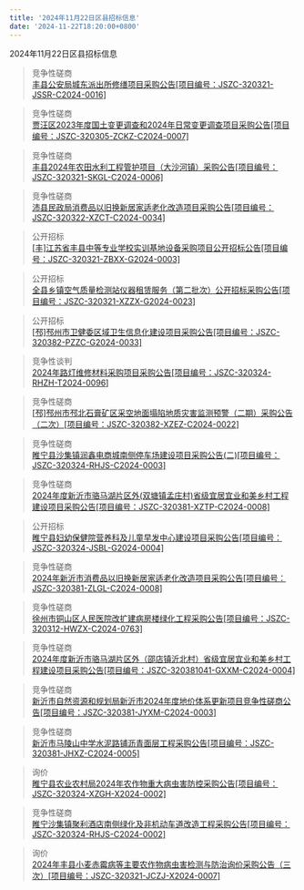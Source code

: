 ```yaml
---
title: '2024年11月22日区县招标信息'
date: '2024-11-22T18:20:00+0800'
---
```

2024年11月22日区县招标信息
<!--more-->
>竞争性磋商<br>
>[丰县公安局城东派出所修缮项目采购公告[项目编号：JSZC-320321-JSSR-C2024-0016]](http://czj.xz.gov.cn/Home/HomeDetails?type=0&articleid=b9bb00f0-6922-48de-81fc-d9324405f91e)

>竞争性磋商<br>
>[贾汪区2023年度国土变更调查和2024年日常变更调查项目采购公告[项目编号：JSZC-320305-ZCKZ-C2024-0007]](http://czj.xz.gov.cn/Home/HomeDetails?type=0&articleid=f8e51dff-068e-4abe-a075-f18b4f2ea4fb)

>竞争性磋商<br>
>[丰县2024年农田水利工程管护项目（大沙河镇）采购公告[项目编号：JSZC-320321-SKGL-C2024-0006]](http://czj.xz.gov.cn/Home/HomeDetails?type=0&articleid=ba7412f8-fc6a-4f02-9bc1-2bc23da943e3)

>竞争性磋商<br>
>[沛县民政局消费品以旧换新居家适老化改造项目采购公告[项目编号：JSZC-320322-XZCT-C2024-0034]](http://czj.xz.gov.cn/Home/HomeDetails?type=0&articleid=8eff173d-5502-4b2e-8091-f9a125c6026c)

>公开招标<br>
>[[丰]江苏省丰县中等专业学校实训基地设备采购项目公开招标公告[项目编号：JSZC-320321-ZBXX-G2024-0003]](http://czj.xz.gov.cn/Home/HomeDetails?type=0&articleid=d8efb806-8fd7-4805-b7c1-6bf1f3ec094b)

>公开招标<br>
>[全县乡镇空气质量检测站仪器租赁服务（第二批次）公开招标采购公告[项目编号：JSZC-320321-XZZX-G2024-0023]](http://czj.xz.gov.cn/Home/HomeDetails?type=0&articleid=7bdd6bcd-f826-40a7-930f-6596f260d54d)

>公开招标<br>
>[[邳]邳州市卫健委区域卫生信息化建设项目采购公告[项目编号：JSZC-320382-PZZC-G2024-0033]](http://czj.xz.gov.cn/Home/HomeDetails?type=0&articleid=553867a9-a0f9-4887-8a82-9cbb4928886d)

>竞争性谈判<br>
>[2024年路灯维修材料采购项目采购公告[项目编号：JSZC-320324-RHZH-T2024-0096]](http://czj.xz.gov.cn/Home/HomeDetails?type=0&articleid=c3dc1d44-9d7d-4180-aa39-879e847371ab)

>竞争性磋商<br>
>[[邳]邳州市邳北石膏矿区采空地面塌陷地质灾害监测预警（二期）采购公告（二次）[项目编号：JSZC-320382-XZEZ-C2024-0022]](http://czj.xz.gov.cn/Home/HomeDetails?type=0&articleid=8dc3127c-1b4f-44c6-afac-c7106cdcc6fa)

>竞争性磋商<br>
>[睢宁县沙集镇润鑫电商城南侧停车场建设项目采购公告(二)[项目编号：JSZC-320324-RHJS-C2024-0003]](http://czj.xz.gov.cn/Home/HomeDetails?type=0&articleid=1b19e296-f58a-4793-8c0d-597b499553b5)

>竞争性磋商<br>
>[2024年度新沂市骆马湖片区外(双塘镇孟庄村)省级宜居宜业和美乡村工程建设项目采购公告[项目编号：JSZC-320381-XZTP-C2024-0008]](http://czj.xz.gov.cn/Home/HomeDetails?type=0&articleid=5e005286-9dd8-4fd9-8f9e-21d10f48bba1)

>公开招标<br>
>[睢宁县妇幼保健院营养科及儿童早发中心建设项目采购公告[项目编号：JSZC-320324-JSBL-G2024-0004]](http://czj.xz.gov.cn/Home/HomeDetails?type=0&articleid=8ca7bab5-4468-47a0-82cb-7926f0eb4a32)

>竞争性磋商<br>
>[2024年新沂市消费品以旧换新居家适老化改造项目采购公告[项目编号：JSZC-320381-ZLGL-C2024-0008]](http://czj.xz.gov.cn/Home/HomeDetails?type=0&articleid=f60507c9-9957-45ad-9603-a5e03ab2ffdd)

>竞争性磋商<br>
>[徐州市铜山区人民医院改扩建病房楼绿化工程采购公告[项目编号：JSZC-320312-HWZX-C2024-0763]](http://czj.xz.gov.cn/Home/HomeDetails?type=0&articleid=85434b04-b3b0-4caf-8feb-9bddc424e466)

>竞争性磋商<br>
>[2024年度新沂市骆马湖片区外（邵店镇沂北村）省级宜居宜业和美乡村工程建设项目采购公告[项目编号：JSZC-320381041-GXXM-C2024-0004]](http://czj.xz.gov.cn/Home/HomeDetails?type=0&articleid=5ff9b669-4f79-471c-b3db-b64e41c0b557)

>竞争性磋商<br>
>[新沂市自然资源和规划局新沂市2024年度地价体系更新项目竞争性磋商公告[项目编号：JSZC-320381-JYXM-C2024-0003]](http://czj.xz.gov.cn/Home/HomeDetails?type=0&articleid=bcba9cf7-424d-4c63-a747-e9e7593a3d53)

>竞争性磋商<br>
>[新沂市马陵山中学水泥路铺沥青面层工程采购公告[项目编号：JSZC-320381-JHXZ-C2024-0005]](http://czj.xz.gov.cn/Home/HomeDetails?type=0&articleid=53e09002-652d-42e5-b233-5691a83ae2b2)

>询价<br>
>[睢宁县农业农村局2024年农作物重大病虫害防控采购公告[项目编号：JSZC-320324-XZGH-X2024-0002]](http://czj.xz.gov.cn/Home/HomeDetails?type=0&articleid=de56a1c3-d9fb-4988-8296-5c024855a918)

>竞争性磋商<br>
>[睢宁沙集镇聚利酒店南侧绿化及非机动车道改造工程采购公告[项目编号：JSZC-320324-RHJS-C2024-0002]](http://czj.xz.gov.cn/Home/HomeDetails?type=0&articleid=520976ad-beb4-43aa-8a36-39fdf32543f9)

>询价<br>
>[2024年丰县小麦赤霉病等主要农作物病虫害检测与防治询价采购公告（三次）[项目编号：JSZC-320321-JCZJ-X2024-0007]](http://czj.xz.gov.cn/Home/HomeDetails?type=0&articleid=92269bfc-1dd1-4971-bf0f-26642356b569)


